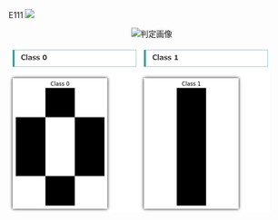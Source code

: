 E111
<img src="./images/E111_pic.png">
<p align="center">
  <img src="./images/E111_pic.png" alt="判定画像" width="300"/>
</p>

![判定画像](./image/E111_pic.png)
